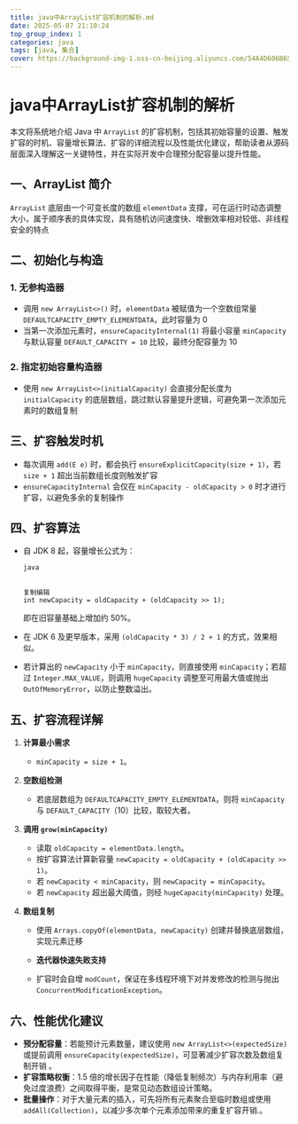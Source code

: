 ```yaml
---
title: java中ArrayList扩容机制的解析.md
date: 2025-05-07 21:10:24
top_group_index: 1
categories: java
tags: [java, 集合]
cover: https://background-img-1.oss-cn-beijing.aliyuncs.com/54A4D606B65EB00661ED6EFC7945705D.jpeg
---
```

# java中ArrayList扩容机制的解析

本文将系统地介绍 Java 中 `ArrayList` 的扩容机制，包括其初始容量的设置、触发扩容的时机、容量增长算法、扩容的详细流程以及性能优化建议，帮助读者从源码层面深入理解这一关键特性，并在实际开发中合理预分配容量以提升性能。

## 一、ArrayList 简介

`ArrayList` 底层由一个可变长度的数组 `elementData` 支撑，可在运行时动态调整大小，属于顺序表的具体实现，具有随机访问速度快、增删效率相对较低、非线程安全的特点 

## 二、初始化与构造

### 1. 无参构造器

- 调用 `new ArrayList<>()` 时，`elementData` 被赋值为一个空数组常量 `DEFAULTCAPACITY_EMPTY_ELEMENTDATA`，此时容量为 0
- 当第一次添加元素时，`ensureCapacityInternal(1)` 将最小容量 `minCapacity` 与默认容量 `DEFAULT_CAPACITY = 10` 比较，最终分配容量为 10

### 2. 指定初始容量构造器

- 使用 `new ArrayList<>(initialCapacity)` 会直接分配长度为 `initialCapacity` 的底层数组，跳过默认容量提升逻辑，可避免第一次添加元素时的数组复制

## 三、扩容触发时机

- 每次调用 `add(E e)` 时，都会执行 `ensureExplicitCapacity(size + 1)`，若 `size + 1` 超出当前数组长度则触发扩容
- `ensureCapacityInternal` 会仅在 `minCapacity - oldCapacity > 0` 时才进行扩容，以避免多余的复制操作 

## 四、扩容算法

- 自 JDK 8 起，容量增长公式为：

  ```
  java
  
  
  复制编辑
  int newCapacity = oldCapacity + (oldCapacity >> 1);
  ```

  即在旧容量基础上增加约 50%。

- 在 JDK 6 及更早版本，采用 `(oldCapacity * 3) / 2 + 1` 的方式，效果相似。

- 若计算出的 `newCapacity` 小于 `minCapacity`，则直接使用 `minCapacity`；若超过 `Integer.MAX_VALUE`，则调用 `hugeCapacity` 调整至可用最大值或抛出 `OutOfMemoryError`，以防止整数溢出。

## 五、扩容流程详解

1. **计算最小需求**

   - `minCapacity = size + 1`。

2. **空数组检测**

   - 若底层数组为 `DEFAULTCAPACITY_EMPTY_ELEMENTDATA`，则将 `minCapacity` 与 `DEFAULT_CAPACITY`（10）比较，取较大者。

3. **调用 `grow(minCapacity)`**

   - 读取 `oldCapacity = elementData.length`。
   - 按扩容算法计算新容量 `newCapacity = oldCapacity + (oldCapacity >> 1)`。
   - 若 `newCapacity < minCapacity`，则 `newCapacity = minCapacity`。
   - 若 `newCapacity` 超出最大阈值，则经 `hugeCapacity(minCapacity)` 处理。

4. **数组复制**

   - 使用 `Arrays.copyOf(elementData, newCapacity)` 创建并替换底层数组，实现元素迁移
   - **迭代器快速失败支持**

   - 扩容时会自增 `modCount`，保证在多线程环境下对并发修改的检测与抛出 `ConcurrentModificationException`。

## 六、性能优化建议

- **预分配容量**：若能预计元素数量，建议使用 `new ArrayList<>(expectedSize)` 或提前调用 `ensureCapacity(expectedSize)`，可显著减少扩容次数及数组复制开销 。
- **扩容策略权衡**：1.5 倍的增长因子在性能（降低复制频次）与内存利用率（避免过度浪费）之间取得平衡，是常见动态数组设计策略。
- **批量操作**：对于大量元素的插入，可先将所有元素聚合至临时数组或使用 `addAll(Collection)`，以减少多次单个元素添加带来的重复扩容开销.。
